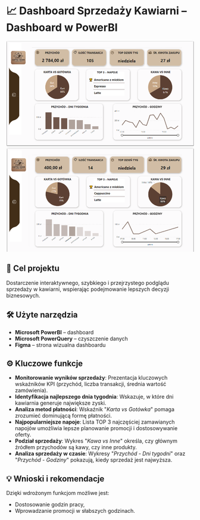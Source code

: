 # 📈 Dashboard Sprzedaży Kawiarni – Dashboard w PowerBI

![Demo Dashboardu](image-1.png)
![Demo Dashboardu](image-2.png)

## 🎯 Cel projektu
Dostarczenie interaktywnego, szybkiego i przejrzystego podglądu sprzedaży w kawiarni, wspierając podejmowanie lepszych decyzji biznesowych.

## 🛠 Użyte narzędzia
- **Microsoft PowerBI** – dashboard
- **Microsoft PowerQuery** – czyszczenie danych
- **Figma** – strona wizualna dashboardu

## ⚙️ Kluczowe funkcje
- **Monitorowanie wyników sprzedaży**: Prezentacja kluczowych wskaźników KPI (przychód, liczba transakcji, średnia wartość zamówienia).
- **Identyfikacja najlepszego dnia tygodnia**: Wskazuje, w które dni kawiarnia generuje największe zyski.
- **Analiza metod płatności**: Wskaźnik "*Karta vs Gotówka*" pomaga zrozumieć dominującą formę płatności.
- **Najpopularniejsze napoje**: Lista TOP 3 najczęściej zamawianych napojów umożliwia lepsze planowanie promocji i dostosowywanie oferty.
- **Podział sprzedaży**: Wykres "*Kawa vs Inne*" określa, czy głównym źródłem przychodów są kawy, czy inne produkty.
- **Analiza sprzedaży w czasie**: Wykresy "*Przychód - Dni tygodni*" oraz "*Przychód - Godziny*" pokazują, kiedy sprzedaż jest najwyższa.

## 💡 Wnioski i rekomendacje
Dzięki wdrożonym funkcjom możliwe jest:
- Dostosowanie godzin pracy,
- Wprowadzanie promocji w słabszych godzinach.
